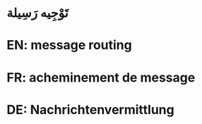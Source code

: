 # تَوْجِيه رَسِيلة

# EN: message routing

# FR: acheminement de message

# DE: Nachrichtenvermittlung
